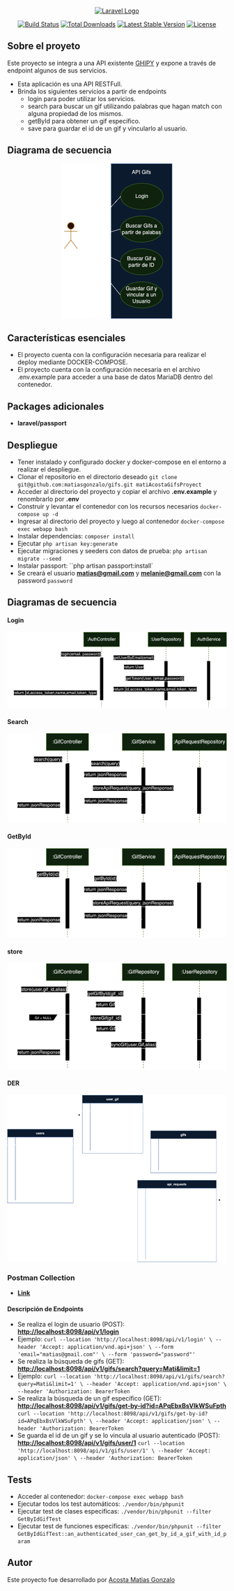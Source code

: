 <p align="center"><a href="https://laravel.com" target="_blank"><img src="https://raw.githubusercontent.com/laravel/art/master/logo-lockup/5%20SVG/2%20CMYK/1%20Full%20Color/laravel-logolockup-cmyk-red.svg" width="400" alt="Laravel Logo"></a></p>

<p align="center">
<a href="https://github.com/laravel/framework/actions"><img src="https://github.com/laravel/framework/workflows/tests/badge.svg" alt="Build Status"></a>
<a href="https://packagist.org/packages/laravel/framework"><img src="https://img.shields.io/packagist/dt/laravel/framework" alt="Total Downloads"></a>
<a href="https://packagist.org/packages/laravel/framework"><img src="https://img.shields.io/packagist/v/laravel/framework" alt="Latest Stable Version"></a>
<a href="https://packagist.org/packages/laravel/framework"><img src="https://img.shields.io/packagist/l/laravel/framework" alt="License"></a>
</p>

## Sobre el proyeto

Este proyecto se integra a una API existente [GHIPY](https://developers.giphy.com/docs/api/#quick-start-guide) y expone a través de endpoint algunos de sus servicios.

- Esta aplicación es una API RESTFull.
- Brinda los siguientes servicios a partir de endpoints 
  - login para poder utilizar los servicios.
  - search para buscar un gif utilizando palabras que hagan match con alguna propiedad de los mismos.
  - getById para obtener un gif específico.
  - save para guardar el id de un gif y vincularlo al usuario.
## Diagrama de secuencia

<p align="center"><img src="public/assets/img/Caso de uso.drawio.png"/></p>

## Características esenciales 

- El proyecto cuenta con la configuración necesaria para realizar el deploy mediante DOCKER-COMPOSE.
- El proyecto cuenta con la configuración necesaria en el archivo .env.example para acceder a una base de datos MariaDB dentro del contenedor.

## Packages adicionales
- **laravel/passport**

## Despliegue
- Tener instalado y configurado docker y docker-compose en el entorno a realizar el despliegue.
- Clonar el repositorio en el directorio deseado ``git clone git@github.com:matiasgonzalo/gifs.git matiAcostaGifsProyect``
- Acceder al directorio del proyecto y copiar el archivo **.env.example** y renombrarlo por **.env**
- Construir y levantar el contenedor con los recursos necesarios ``docker-compose up -d``
- Ingresar al directorio del proyecto y luego al contenedor ``docker-compose exec webapp bash``
- Instalar dependencias: ``composer install``
- Ejecutar ``php artisan key:generate``
- Ejecutar migraciones y seeders con datos de prueba: ``php artisan migrate --seed``
- Instalar passport: ``php artisan passport:install`
- Se creará el usuario **matias@gmail.com** y **melanie@gmail.com** con la password ``password``

## Diagramas de secuencia
#### Login
<p align="center"><img src="public/assets/img/Diagrama de secuencia login.png"/></p>

#### Search
<p align="center"><img src="public/assets/img/Diagrama de secuencia search.png"/></p>

#### GetById
<p align="center"><img src="public/assets/img/Diagrama de secuencia getById.png"/></p>

#### store
<p align="center"><img src="public/assets/img/Diagrama de secuencia store.png"/></p>

#### DER
<p align="center"><img src="public/assets/img/DER.png"/></p>

### Postman Collection

- **[Link](https://app.getpostman.com/join-team?invite_code=fffe514ceb3c17f49526fdfb1b2febd1&target_code=90656fcf47b501afca75ad68a5589139)**

#### Descripción de Endpoints

- Se realiza el login de usuario (POST): **[http://localhost:8098/api/v1/login](http://localhost:8095/api/v1/login)**
- Ejemplo:
`curl --location 'http://localhost:8098/api/v1/login' \
  --header 'Accept: application/vnd.api+json' \
  --form 'email="matias@gmail.com"' \
  --form 'password="password"'`
- Se realiza la búsqueda de gifs (GET): **[http://localhost:8098/api/v1/gifs/search?query=Mati&limit=1](http://localhost:8098/api/v1/gifs/search?query=Mati&limit=1)**
- Ejemplo:
`curl --location 'http://localhost:8098/api/v1/gifs/search?query=Mati&limit=1' \
  --header 'Accept: application/vnd.api+json' \
  --header 'Authorization: BearerToken`
- Se realiza la búsqueda de un gif específico (GET): **[http://localhost:8098/api/v1/gifs/get-by-id?id=APqEbxBsVlkWSuFpth](http://localhost:8098/api/v1/gifs/get-by-id?id=APqEbxBsVlkWSuFpth)**
`curl --location 'http://localhost:8098/api/v1/gifs/get-by-id?id=APqEbxBsVlkWSuFpth' \
  --header 'Accept: application/json' \
  --header 'Authorization: BearerToken`
- Se guarda el id de un gif y se lo vincula al usuario autenticado (POST): **[http://localhost:8098/api/v1/gifs/user/1](http://localhost:8098/api/v1/gifs/user/1)**
`curl --location 'http://localhost:8098/api/v1/gifs/user/1' \
  --header 'Accept: application/json' \
  --header 'Authorization: BearerToken`

## Tests

- Acceder al contenedor: ``docker-compose exec webapp bash``
- Ejecutar todos los test automáticos: ``./vendor/bin/phpunit``
- Ejecutar test de clases especificas: ``./vendor/bin/phpunit --filter GetByIdGifTest``
- Ejecutar test de funciones especificas: ``./vendor/bin/phpunit --filter GetByIdGifTest::an_authenticated_user_can_get_by_id_a_gif_with_id_param``

## Autor

Este proyecto fue desarrollado por [Acosta Matias Gonzalo](https://github.com/matiasgonzalo)
